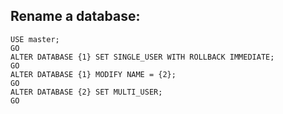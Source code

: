 ## Rename a database:
```
USE master;  
GO  
ALTER DATABASE {1} SET SINGLE_USER WITH ROLLBACK IMMEDIATE;
GO
ALTER DATABASE {1} MODIFY NAME = {2};
GO  
ALTER DATABASE {2} SET MULTI_USER;
GO
```